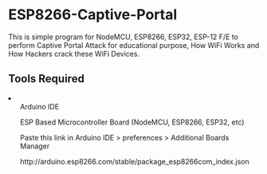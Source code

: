 # ESP8266-Captive-Portal
This is simple program for NodeMCU, ESP8266, ESP32, ESP-12 F/E to perform Captive Portal Attack for educational purpose, How WiFi Works and How Hackers crack these WiFi Devices.

<h2> Tools Required</h2>
<li>
  <ul>Arduino IDE</ul>
  <ul>ESP Based Microcontroller Board (NodeMCU, ESP8266, ESP32, etc)</ul>
  <ul> Paste this link in Arduino IDE > preferences > Additional Boards Manager <p>
    http://arduino.esp8266.com/stable/package_esp8266com_index.json
  </p></ul>
</li>
